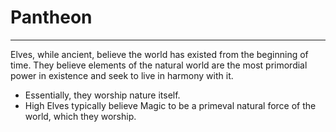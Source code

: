 # Pantheon
***
Elves, while ancient, believe the world has existed from the beginning of time. They believe elements of the natural world are the most primordial power in existence and seek to live in harmony with it.
- Essentially, they worship nature itself.
- High Elves typically believe Magic to be a primeval natural force of the world, which they worship.